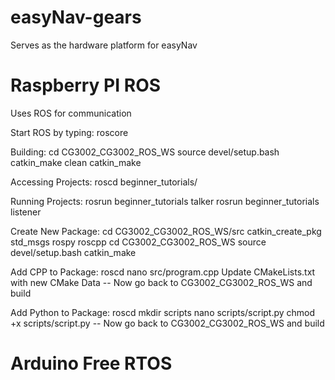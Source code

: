 # easyNav-gears

Serves as the hardware platform for easyNav

# Raspberry PI ROS

Uses ROS for communication

Start ROS by typing:
	roscore

Building:
	cd CG3002_CG3002_ROS_WS
	source devel/setup.bash
	catkin_make clean
	catkin_make

Accessing Projects:
	roscd beginner_tutorials/

Running Projects:
	rosrun beginner_tutorials talker
	rosrun beginner_tutorials listener

Create New Package:
	cd CG3002_CG3002_ROS_WS/src
	catkin_create_pkg <NEWPACKAGE> std_msgs rospy roscpp
	cd CG3002_CG3002_ROS_WS
	source devel/setup.bash
	catkin_make

Add CPP to Package:
	roscd <NEWPACKGE>
	nano src/program.cpp
	Update CMakeLists.txt with new CMake Data
	-- Now go back to CG3002_CG3002_ROS_WS and build

Add Python to Package:
	roscd <NEWPACKGE>
	mkdir scripts
	nano scripts/script.py
	chmod +x scripts/script.py
	-- Now go back to CG3002_CG3002_ROS_WS and build

# Arduino Free RTOS